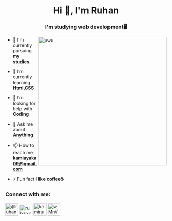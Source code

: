 <h1 align="center">Hi 👋, I'm Ruhan</h1>
<h3 align="center">I'm studying web development🖥️</h3>

<img align=right alt="uwu" width="400" length="300" src=https://raw.githubusercontent.com/JoeyBling/JoeyBling/master/pic/pusheencode.gif>



- 🔭 I'm currently pursuing **my studies.**

- 🌱 I’m currently learning **Html,CSS**

- 🤝 I’m looking for help with **Coding**

- 💬 Ask me about **Anything**

- 📫 How to reach me **kamiayaka09@gmail.com**

- ⚡ Fun fact **I like coffee☕**

<h3 align="left">Connect with me:</h3>


<p align="left">
<a href="https://twitter.com/@ruhan_17" target="blank"><img align="center" src="https://img.icons8.com/office/480/twitter.png" alt="@ruhan_17" height="40" width="40" /></a>
<a href="https://fb.com/ruhan.rouf.1/" target="blank"><img align="center" src="https://img.icons8.com/dusk/512/facebook-new--v2.png" alt="ruhan.rouf.1/" height="30" width="40" /></a>
<a href="https://instagram.com/kamiruhan9/" target="blank"><img align="center" src="https://img.icons8.com/ultraviolet/480/instagram-new.png" alt="kamiruhan9/" height="40" width="40" /></a>
<a href="https://discord.gg/wMnVvmCdPT" target="blank"><img align="center" src="https://img.icons8.com/dusk/512/discord-logo.png" alt="wMnVvmCdPT" height="40" width="40" /></a>
</p>
